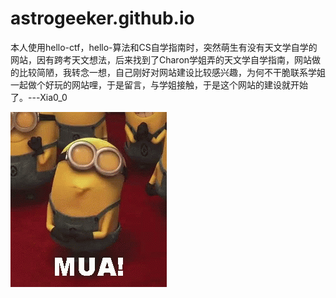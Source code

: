 # astrogeeker.github.io

本人使用hello-ctf，hello-算法和CS自学指南时，突然萌生有没有天文学自学的网站，因有跨考天文想法，后来找到了Charon学姐弄的天文学自学指南，网站做的比较简陋，我转念一想，自己刚好对网站建设比较感兴趣，为何不干脆联系学姐一起做个好玩的网站哩，于是留言，与学姐接触，于是这个网站的建设就开始了。---Xia0_0


![alt text](image.png)






